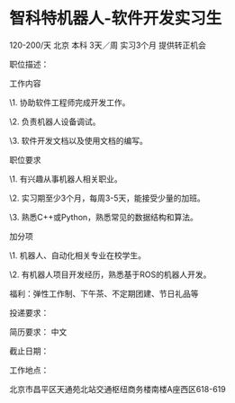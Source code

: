 # 智科特机器人-软件开发实习生

120-200/天 北京 本科 3天／周 实习3个月 提供转正机会

职位描述：

工作内容

\1.   协助软件工程师完成开发工作。

\2.   负责机器人设备调试。

\3.   软件开发文档以及使用文档的编写。

职位要求

\1.   有兴趣从事机器人相关职业。

\2.   实习期至少3个月，每周3-5天，能接受少量的加班。

\3.   熟悉C++或Python，熟悉常见的数据结构和算法。

加分项

\1.   机器人、自动化相关专业在校学生。

\2.   有机器人项目开发经历，熟悉基于ROS的机器人开发。







福利：弹性工作制、下午茶、不定期团建、节日礼品等

投递要求：

简历要求： 中文

截止日期：

工作地点：

北京市昌平区天通苑北站交通枢纽商务楼南楼A座西区618-619